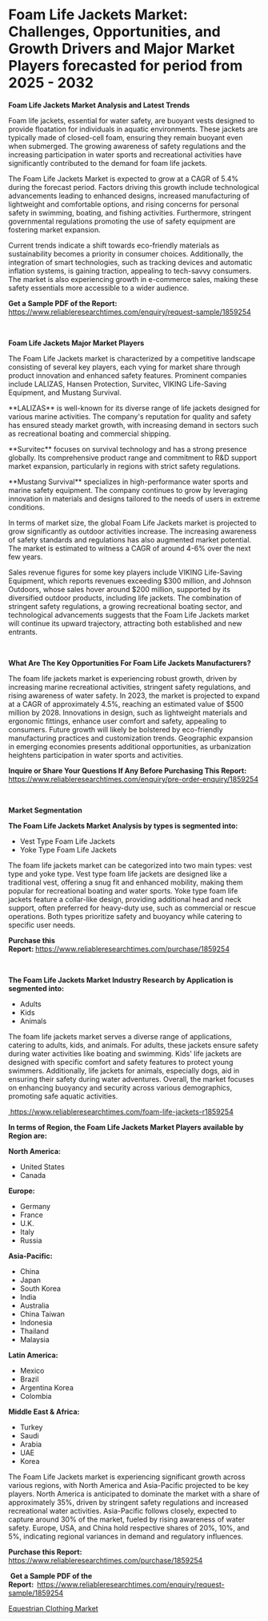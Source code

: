 <p><h1>Foam Life Jackets Market: Challenges, Opportunities, and Growth Drivers and Major Market Players forecasted for period from 2025 - 2032</h1></p><p><strong>Foam Life Jackets Market Analysis and Latest Trends</strong></p>
<p><p>Foam life jackets, essential for water safety, are buoyant vests designed to provide floatation for individuals in aquatic environments. These jackets are typically made of closed-cell foam, ensuring they remain buoyant even when submerged. The growing awareness of safety regulations and the increasing participation in water sports and recreational activities have significantly contributed to the demand for foam life jackets.</p><p>The Foam Life Jackets Market is expected to grow at a CAGR of 5.4% during the forecast period. Factors driving this growth include technological advancements leading to enhanced designs, increased manufacturing of lightweight and comfortable options, and rising concerns for personal safety in swimming, boating, and fishing activities. Furthermore, stringent governmental regulations promoting the use of safety equipment are fostering market expansion. </p><p>Current trends indicate a shift towards eco-friendly materials as sustainability becomes a priority in consumer choices. Additionally, the integration of smart technologies, such as tracking devices and automatic inflation systems, is gaining traction, appealing to tech-savvy consumers. The market is also experiencing growth in e-commerce sales, making these safety essentials more accessible to a wider audience.</p></p>
<p><strong>Get a Sample PDF of the Report:&nbsp;</strong> <a href="https://www.reliableresearchtimes.com/enquiry/request-sample/1859254?utm_campaign=3085&utm_medium=2&utm_source=Github&utm_content=ia&utm_term=04042025&utm_id=foam-life-jackets">https://www.reliableresearchtimes.com/enquiry/request-sample/1859254</a></p>
<p>&nbsp;</p>
<p><strong>Foam Life Jackets Major Market Players</strong></p>
<p><p>The Foam Life Jackets market is characterized by a competitive landscape consisting of several key players, each vying for market share through product innovation and enhanced safety features. Prominent companies include LALIZAS, Hansen Protection, Survitec, VIKING Life-Saving Equipment, and Mustang Survival.</p><p>**LALIZAS** is well-known for its diverse range of life jackets designed for various marine activities. The company's reputation for quality and safety has ensured steady market growth, with increasing demand in sectors such as recreational boating and commercial shipping. </p><p>**Survitec** focuses on survival technology and has a strong presence globally. Its comprehensive product range and commitment to R&D support market expansion, particularly in regions with strict safety regulations.</p><p>**Mustang Survival** specializes in high-performance water sports and marine safety equipment. The company continues to grow by leveraging innovation in materials and designs tailored to the needs of users in extreme conditions.</p><p>In terms of market size, the global Foam Life Jackets market is projected to grow significantly as outdoor activities increase. The increasing awareness of safety standards and regulations has also augmented market potential. The market is estimated to witness a CAGR of around 4-6% over the next few years.</p><p>Sales revenue figures for some key players include VIKING Life-Saving Equipment, which reports revenues exceeding $300 million, and Johnson Outdoors, whose sales hover around $200 million, supported by its diversified outdoor products, including life jackets. The combination of stringent safety regulations, a growing recreational boating sector, and technological advancements suggests that the Foam Life Jackets market will continue its upward trajectory, attracting both established and new entrants.</p></p>
<p>&nbsp;</p>
<p><strong>What Are The Key Opportunities For Foam Life Jackets Manufacturers?</strong></p>
<p><p>The foam life jackets market is experiencing robust growth, driven by increasing marine recreational activities, stringent safety regulations, and rising awareness of water safety. In 2023, the market is projected to expand at a CAGR of approximately 4.5%, reaching an estimated value of $500 million by 2028. Innovations in design, such as lightweight materials and ergonomic fittings, enhance user comfort and safety, appealing to consumers. Future growth will likely be bolstered by eco-friendly manufacturing practices and customization trends. Geographic expansion in emerging economies presents additional opportunities, as urbanization heightens participation in water sports and activities.</p></p>
<p><strong>Inquire or Share Your Questions If Any Before Purchasing This Report:</strong> <a href="https://www.reliableresearchtimes.com/enquiry/pre-order-enquiry/1859254?utm_campaign=3085&utm_medium=2&utm_source=Github&utm_content=ia&utm_term=04042025&utm_id=foam-life-jackets">https://www.reliableresearchtimes.com/enquiry/pre-order-enquiry/1859254</a></p>
<p>&nbsp;</p>
<p><strong>Market Segmentation</strong></p>
<p><strong>The Foam Life Jackets Market Analysis by types is segmented into:</strong></p>
<p><ul><li>Vest Type Foam Life Jackets</li><li>Yoke Type Foam Life Jackets</li></ul></p>
<p><p>The foam life jackets market can be categorized into two main types: vest type and yoke type. Vest type foam life jackets are designed like a traditional vest, offering a snug fit and enhanced mobility, making them popular for recreational boating and water sports. Yoke type foam life jackets feature a collar-like design, providing additional head and neck support, often preferred for heavy-duty use, such as commercial or rescue operations. Both types prioritize safety and buoyancy while catering to specific user needs.</p></p>
<p><strong>Purchase this Report:&nbsp;</strong><a href="https://www.reliableresearchtimes.com/purchase/1859254?utm_campaign=3085&utm_medium=2&utm_source=Github&utm_content=ia&utm_term=04042025&utm_id=foam-life-jackets">https://www.reliableresearchtimes.com/purchase/1859254</a></p>
<p>&nbsp;</p>
<p><strong>The Foam Life Jackets Market Industry Research by Application is segmented into:</strong></p>
<p><ul><li>Adults</li><li>Kids</li><li>Animals</li></ul></p>
<p><p>The foam life jackets market serves a diverse range of applications, catering to adults, kids, and animals. For adults, these jackets ensure safety during water activities like boating and swimming. Kids' life jackets are designed with specific comfort and safety features to protect young swimmers. Additionally, life jackets for animals, especially dogs, aid in ensuring their safety during water adventures. Overall, the market focuses on enhancing buoyancy and security across various demographics, promoting safe aquatic activities.</p></p>
<p><a href="https://www.reliableresearchtimes.com/foam-life-jackets-r1859254?utm_campaign=3085&utm_medium=2&utm_source=Github&utm_content=ia&utm_term=04042025&utm_id=foam-life-jackets">&nbsp;https://www.reliableresearchtimes.com/foam-life-jackets-r1859254</a></p>
<p><strong>In terms of Region, the Foam Life Jackets Market Players available by Region are:</strong></p>
<p>
    <p> <strong> North America: </strong>
        <ul>
            <li>United States</li>
            <li>Canada</li>
        </ul>
        </p> 
    <p> <strong> Europe: </strong>
        <ul>
            <li>Germany</li>
            <li>France</li>
            <li>U.K.</li>
            <li>Italy</li>
            <li>Russia</li>
        </ul>
        </p> 
    <p> <strong> Asia-Pacific: </strong>
        <ul>
            <li>China</li>
            <li>Japan</li>
            <li>South Korea</li>
            <li>India</li>
            <li>Australia</li>
            <li>China Taiwan</li>
            <li>Indonesia</li>
            <li>Thailand</li>
            <li>Malaysia</li>
        </ul>
        </p> 
    <p> <strong> Latin America: </strong>
        <ul>
            <li>Mexico</li>
            <li>Brazil</li>
            <li>Argentina Korea</li>
            <li>Colombia</li>
        </ul>
        </p> 
    <p> <strong> Middle East & Africa: </strong>
        <ul>
            <li>Turkey</li>
            <li>Saudi</li>
            <li>Arabia</li>
            <li>UAE</li>
            <li>Korea</li>
        </ul>
    </p>
    </p>
<p><p>The Foam Life Jackets market is experiencing significant growth across various regions, with North America and Asia-Pacific projected to be key players. North America is anticipated to dominate the market with a share of approximately 35%, driven by stringent safety regulations and increased recreational water activities. Asia-Pacific follows closely, expected to capture around 30% of the market, fueled by rising awareness of water safety. Europe, USA, and China hold respective shares of 20%, 10%, and 5%, indicating regional variances in demand and regulatory influences.</p></p>
<p><strong>Purchase this Report: </strong><a href="https://www.reliableresearchtimes.com/purchase/1859254?utm_campaign=3085&utm_medium=2&utm_source=Github&utm_content=ia&utm_term=04042025&utm_id=foam-life-jackets">https://www.reliableresearchtimes.com/purchase/1859254</a></p>
<p>&nbsp;<strong>Get a Sample PDF of the Report:&nbsp;&nbsp;</strong><a href="https://www.reliableresearchtimes.com/enquiry/request-sample/1859254?utm_campaign=3085&utm_medium=2&utm_source=Github&utm_content=ia&utm_term=04042025&utm_id=foam-life-jackets">https://www.reliableresearchtimes.com/enquiry/request-sample/1859254</a></p>
<p><strong></strong></p>
<p><p><a href="https://github.com/xtysizov/Market-Research-Report-List-1/blob/main/equestrian-clothing-market.md?utm_campaign=3085&utm_medium=2&utm_source=Github&utm_content=ia&utm_term=04042025&utm_id=foam-life-jackets">Equestrian Clothing Market</a></p></p>